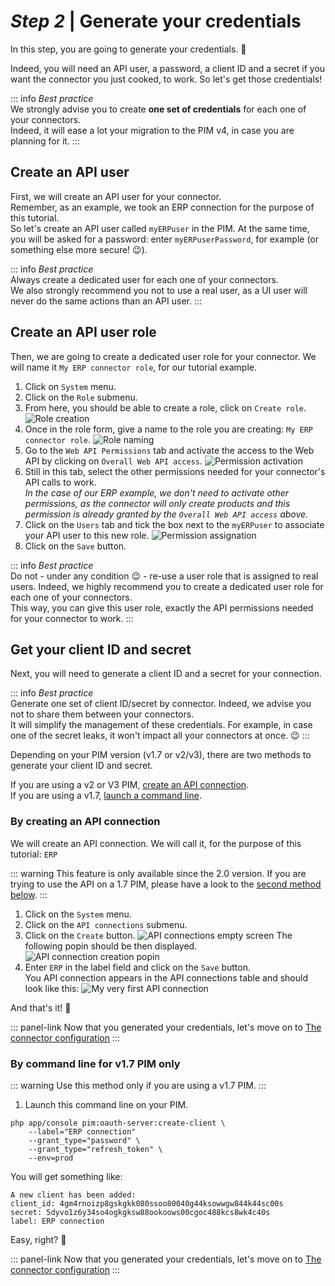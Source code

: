 # _Step 2_ | Generate your credentials

In this step, you are going to generate your credentials. :rocket:

Indeed, you will need an API user, a password, a client ID and a secret if you want the connector you just cooked, to work. So let's get those credentials!

::: info
_Best practice_  
We strongly advise you to create **one set of credentials** for each one of your connectors.  
Indeed, it will ease a lot your migration to the PIM v4, in case you are planning for it.
:::

## Create an API user

First, we will create an API user for your connector.  
Remember, as an example, we took an ERP connection for the purpose of this tutorial.  
So let's create an API user called `myERPuser` in the PIM. At the same time, you will be asked for a password: enter `myERPuserPassword`, for example (or something else more secure! :wink:).

::: info
_Best practice_  
Always create a dedicated user for each one of your connectors.  
We also strongly recommend you not to use a real user, as a UI user will never do the same actions than an API user.
:::

## Create an API user role

Then, we are going to create a dedicated user role for your connector. We will name it `My ERP connector role`, for our tutorial example. 

1. Click on `System` menu.
1. Click on the `Role` submenu. 
1. From here, you should be able to create a role, click on `Create role`.
![Role creation](/img/getting-started/role-creation.png)
1. Once in the role form, give a name to the role you are creating: `My ERP connector role`.
![Role naming](/img/getting-started/role-naming-my-erp-connector.png)
1. Go to the `Web API Permissions` tab and activate the access to the Web API by clicking on `Overall Web API access`.
![Permission activation](/img/getting-started/permission-activation.png)
1. Still in this tab, select the other permissions needed for your connector's API calls to work.  
_In the case of our ERP example, we don't need to activate other permissions, as the connector will only create products and this permission is already granted by the `Overall Web API access` above._
1. Click on the `Users` tab and tick the box next to the `myERPuser` to associate your API user to this new role.
![Permission assignation](/img/getting-started/permission-assignation-my-erp-user.png)
1. Click on the `Save` button.

::: info
_Best practice_  
Do not - under any condition :wink: - re-use a user role that is assigned to real users. Indeed, we highly recommend you to create a dedicated user role for each one of your connectors.  
This way, you can give this user role, exactly the API permissions needed for your connector to work.
:::

## Get your client ID and secret

Next, you will need to generate a client ID and a secret for your connection.

::: info
_Best practice_  
Generate one set of client ID/secret by connector. Indeed, we advise you not to share them between your connectors.  
It will simplify the management of these credentials. For example, in case one of the secret leaks, it won't impact all your connectors at once. :wink:
:::

Depending on your PIM version (v1.7 or v2/v3), there are two methods to generate your client ID and secret.

If you are using a v2 or V3 PIM, [create an API connection](#by-creating-an-API-connection).  
If you are using a v1.7, [launch a command line](#by-command-line-for-v17-pim-only).

### By creating an API connection

We will create an API connection. We will call it, for the purpose of this tutorial: `ERP`

::: warning
This feature is only available since the 2.0 version. If you are trying to use the API on a 1.7 PIM, please have a look to the [second method below](#get-your-credentials-via-command-line-).
:::

1. Click on the `System` menu.
1. Click on the `API connections` submenu.
1. Click on the `Create` button.
![API connections empty screen](/img/getting-started/api-connections-empty-screen.png)
The following popin should be then displayed.
![API connection creation popin](/img/getting-started/api-connection-creation-popin.png)
1. Enter `ERP` in the label field and click on the `Save` button.  
You API connection appears in the API connections table and should look like this:
![My very first API connection](/img/getting-started/my-erp-connection.png)

And that's it! :tada:

::: panel-link Now that you generated your credentials, let's move on to [The connector configuration](/getting-started/connect-the-pim-old/step-3.html)
:::

### By command line for v1.7 PIM only

::: warning
Use this method only if you are using a v1.7 PIM.
:::

1. Launch this command line on your PIM.
```
php app/console pim:oauth-server:create-client \
    --label="ERP connection"
    --grant_type="password" \
    --grant_type="refresh_token" \
    --env=prod
```
You will get something like:
```
A new client has been added:
client_id: 4gm4rnoizp8gskgkk080ssoo80040g44ksowwgw844k44sc00s
secret: 5dyvo1z6y34so4ogkgksw88ookoows00cgoc488kcs8wk4c40s
label: ERP connection
```

Easy, right? 🙂

::: panel-link Now that you generated your credentials, let's move on to [The connector configuration](/getting-started/connect-the-pim-old/step-3.html)
:::
